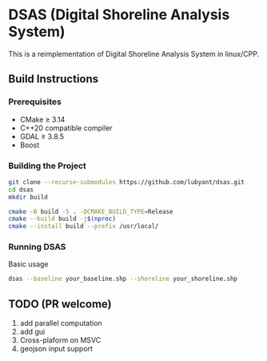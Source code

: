# DSAS (Digital Shoreline Analysis System)
This is a reimplementation of Digital Shoreline Analysis System in linux/CPP.

## Build Instructions

### Prerequisites

- CMake ≥ 3.14
- C++20 compatible compiler
- GDAL ≥ 3.8.5
- Boost

### Building the Project

```bash
git clone --recurse-submodules https://github.com/lubyant/dsas.git
cd dsas
mkdir build

cmake -B build -S . -DCMAKE_BUILD_TYPE=Release
cmake --build build -j$(nproc)
cmake --install build --prefix /usr/local/
```

### Running DSAS

Basic usage
```bash
dsas --baseline your_baseline.shp --shoreline your_shoreline.shp
```

## TODO (PR welcome)
1. add parallel computation
2. add gui
3. Cross-plaform on MSVC
4. geojson input support
